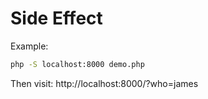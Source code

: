 # Side Effect

Example:

```bash
php -S localhost:8000 demo.php
```

Then visit: http://localhost:8000/?who=james
